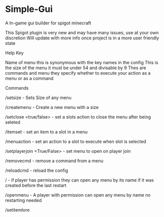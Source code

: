 # Simple-Gui
A In-game gui builder for spigot minecraft

This Spigot plugin is very new and may have many issues, use at your own discretion
Will update with more info once project is in a more user friendly state

Help Key

<Menu-Name> Name of menu this is synonymous with the key names in the config
<Size> This is the size of the menu it must be under 54 and divisable by 9
<ActionType> Thes are commands and menu they specify whether to execute your action as a menu or as a command
  
Commands

/setsize <Menu-Name> <Size> - Sets Size of any menu

/createmenu <Menu-Name> <Size> - Create a new menu with a size

/setclose <Menu-Name> <true/false> - set a slots action to close the menu after being seleted

/itemset <Menu-Name> <Slot> - set an item to a slot in a menu

/menuaction <Menu-Name> <Slot> <ActionType> <Action> - set an action to a slot to execute when slot is selected
  
/setplayerjoin <Menu-Name> <True/False> - set menu to open on player join
  
/removecmd <Menu-Name> <Slot> - remove a command from a menu
  
/reloadcmd - reload the config

/<Menu-Name> - if player has permission they can open any menu by its name if it was created before the last restart 

/openmenu <Menu-Name> - A player with permission can open any menu by name no restarting needed
  
/setitemlore <Menu-Name> <Slot> <Lore Line> <Lore text>
